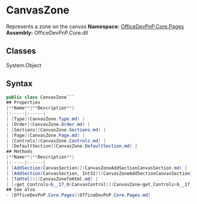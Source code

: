 # CanvasZone
Represents a zone on the canvas
**Namespace:** [OfficeDevPnP.Core.Pages](OfficeDevPnP.Core.Pages.md)
**Assembly:** OfficeDevPnP.Core.dll
## Classes
System.Object
## Syntax
```C#
public class CanvasZone```
## Properties
|**Name**|**Description**|
|:-----|:-----|
| [Type](CanvasZone.Type.md) | 
| [Order](CanvasZone.Order.md) | 
| [Sections](CanvasZone.Sections.md) | 
| [Page](CanvasZone.Page.md) | 
| [Controls](CanvasZone.Controls.md) | 
| [DefaultSection](CanvasZone.DefaultSection.md) | 
## Methods
|**Name**|**Description**|
|:-----|:-----|
| [AddSection(CanvasSection)](CanvasZoneAddSectionCanvasSection.md) | 
| [AddSection(CanvasSection, Int32)](CanvasZoneAddSectionCanvasSectionInt32.md) | 
| [ToHtml()](CanvasZoneToHtml.md) | 
| [<get_Controls>b__17_0(CanvasControl)](CanvasZone<get_Controls>b__17_0CanvasControl.md) | 
## See also
- [OfficeDevPnP.Core.Pages](OfficeDevPnP.Core.Pages.md)
